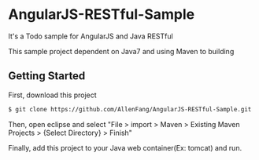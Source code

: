 # AngularJS-RESTful-Sample

It's a Todo sample for AngularJS and Java RESTful

This sample project dependent on Java7 and using Maven to building

## Getting Started

First, download this project

```bash
$ git clone https://github.com/AllenFang/AngularJS-RESTful-Sample.git
```

Then, open eclipse and select "File > import > Maven > Existing Maven Projects > {Select Directory} > Finish"

Finally, add this project to your Java web container(Ex: tomcat) and run.
